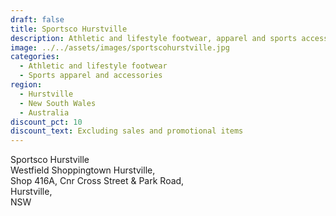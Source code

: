 ```yaml
---
draft: false
title: Sportsco Hurstville
description: Athletic and lifestyle footwear, apparel and sports accessories
image: ../../assets/images/sportscohurstville.jpg
categories:
  - Athletic and lifestyle footwear
  - Sports apparel and accessories
region:
  - Hurstville
  - New South Wales
  - Australia
discount_pct: 10
discount_text: Excluding sales and promotional items
---
```

Sportsco Hurstville\
Westfield Shoppingtown Hurstville,\
Shop 416A, Cnr Cross Street & Park Road, \
Hurstville, \
NSW
